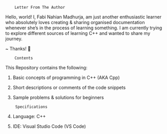         Letter From The Author

Hello, world! I, Fabi Nahian Madhurja, am just another enthusiastic learner who absolutely loves creating & sharing organised documentation whenever she’s in the process of learning something. I am currently trying to explore different sources of learning C++ and wanted to share my journey. 

~ Thanks! 💛

        Contents

This Repository contains the following:

1. Basic concepts of programming in C++ (AKA Cpp)
2. Short descriptions or comments of the code snippets
3. Sample problems & solutions for beginners

        Specifications
    
1. Language: 	C++
2. IDE: Visual Studio Code (VS Code)
